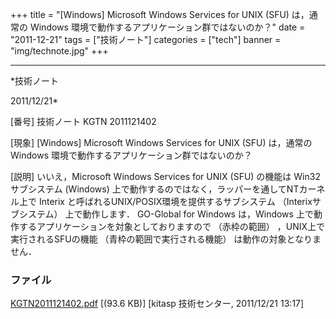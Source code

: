 ﻿+++
title = "[Windows] Microsoft Windows Services for UNIX (SFU) は，通常の Windows 環境で動作するアプリケーション群ではないのか？"
date = "2011-12-21"
tags = ["技術ノート"]
categories = ["tech"]
banner = "img/technote.jpg"
+++

-----------------------------------------------------------------------------------------------------------------------------

*技術ノート

2011/12/21*


[番号]
技術ノート KGTN 2011121402

[現象]
[Windows] Microsoft Windows Services for UNIX (SFU) は，通常の Windows
環境で動作するアプリケーション群ではないのか？

[説明]
いいえ，Microsoft Windows Services for UNIX (SFU) の機能は Win32
サブシステム (Windows)
上で動作するのではなく，ラッパーを通してNTカーネル上で Interix
と呼ばれるUNIX/POSIX環境を提供するサブシステム （Interixサブシステム）
上で動作します． GO-Global for Windows は，Windows
上で動作するアプリケーションを対象としておりますので （赤枠の範囲）
，UNIX上で実行されるSFUの機能 （青枠の範囲で実行される機能）
は動作の対象となりません．


### ファイル

 
 


[KGTN2011121402.pdf](http://techreport.kitasp.net/attachments/download/750/KGTN2011121402.pdf)
 [(93.6 KB)] [kitasp 技術センター, 2011/12/21
13:17]


 


 

